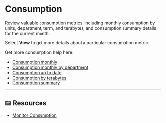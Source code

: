 # Consumption

Review valuable consumption metrics, including monthly consumption by units, department, term, and terabytes, and consumption summary details for the current month.

Select **View** to get more details about a particular consumption metric.

Get more consumption help here:

- [Consumption monthly](../Consumption/Consumption-Monthly-View.md)
- [Consumption monthly by department](../Consumption/Consumption-Monthly-By-Department-View.md) 
- [Consumption up to date](../Consumption/Consumption-Up-To-Date-View.md)
- [Consumption by terabytes](../Consumption/Consumption-By-Terabytes-View.md)
- [Consumption summary](../Consumption/Consumption-Summary-View.md)

- - -

## ![../Images/fluto-icn-resources.png](../Images/fluto-icn-resources.png) Resources
 
* [Monitor Consumption](https://docs.teradata.com/search/all?query=%2522monitoring+consumption%2522&filters=ft%253Apublication_title~%2522Teradata+Vantage%25E2%2584%25A2+on+AWS+Getting+Started+Guide%2522_%2522Teradata+Vantage%25E2%2584%25A2+on+Azure+Getting+Started+Guide%2522&content-lang=)
